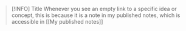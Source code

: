 > [!INFO] Title
> Whenever you see an empty link to a specific idea or concept, this is because it is a note in my published notes, which is accessible in [[My published notes]]